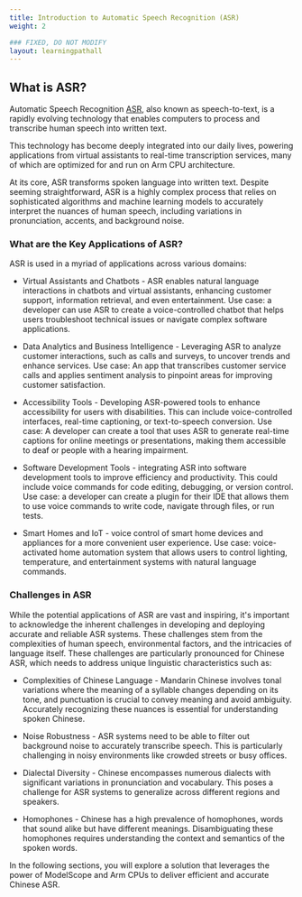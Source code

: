 ```yaml
---
title: Introduction to Automatic Speech Recognition (ASR)
weight: 2

### FIXED, DO NOT MODIFY
layout: learningpathall
---
```


## What is ASR?

Automatic Speech Recognition [ASR](https://en.wikipedia.org/wiki/Speech_recognition), also known as speech-to-text, is a rapidly evolving technology that enables computers to process and transcribe human speech into written text.

This technology has become deeply integrated into our daily lives, powering applications from virtual assistants to real-time transcription services, many of which are optimized for and run on Arm CPU architecture.

At its core, ASR transforms spoken language into written text. Despite seeming straightforward, ASR is a highly complex process that relies on sophisticated algorithms and machine learning models to accurately interpret the nuances of human speech, including variations in pronunciation, accents, and background noise.

### What are the Key Applications of ASR?

ASR is used in a myriad of applications across various domains:

* Virtual Assistants and Chatbots - ASR enables natural language interactions in chatbots and virtual assistants, enhancing customer support, information retrieval, and even entertainment. 
Use case: a developer can use ASR to create a voice-controlled chatbot that helps users troubleshoot technical issues or navigate complex software applications.

* Data Analytics and Business Intelligence - Leveraging ASR to analyze customer interactions, such as calls and surveys, to uncover trends and enhance services. 
Use case: An app that transcribes customer service calls and applies sentiment analysis to pinpoint areas for improving customer satisfaction.

* Accessibility Tools - Developing ASR-powered tools to enhance accessibility for users with disabilities. This can include voice-controlled interfaces, real-time captioning, or text-to-speech conversion. 
Use case: A developer can create a tool that uses ASR to generate real-time captions for online meetings or presentations, making them accessible to deaf or people with a hearing impairment.

* Software Development Tools - integrating ASR into software development tools to improve efficiency and productivity. This could include voice commands for code editing, debugging, or version control.
Use case: a developer can create a plugin for their IDE that allows them to use voice commands to write code, navigate through files, or run tests.

* Smart Homes and IoT - voice control of smart home devices and appliances for a more convenient user experience.
Use case: voice-activated home automation system that allows users to control lighting, temperature, and entertainment systems with natural language commands.


### Challenges in ASR

While the potential applications of ASR are vast and inspiring, it's important to acknowledge the inherent challenges in developing and deploying accurate and reliable ASR systems. These challenges stem from the complexities of human speech, environmental factors, and the intricacies of language itself. These challenges are particularly pronounced for Chinese ASR, which needs to address unique linguistic characteristics such as:

* Complexities of Chinese Language - Mandarin Chinese involves tonal variations where the meaning of a syllable changes depending on its tone, and punctuation is crucial to convey meaning and avoid ambiguity. Accurately recognizing these nuances is essential for understanding spoken Chinese.

* Noise Robustness - ASR systems need to be able to filter out background noise to accurately transcribe speech. This is particularly challenging in noisy environments like crowded streets or busy offices.

* Dialectal Diversity - Chinese encompasses numerous dialects with significant variations in pronunciation and vocabulary. This poses a challenge for ASR systems to generalize across different regions and speakers.

* Homophones - Chinese has a high prevalence of homophones, words that sound alike but have different meanings. Disambiguating these homophones requires understanding the context and semantics of the spoken words.

In the following sections, you will explore a solution that leverages the power of ModelScope and Arm CPUs to deliver efficient and accurate Chinese ASR.

